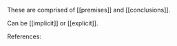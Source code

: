 These are comprised of [[premises]] and [[conclusions]]. 

Can be [[implicit]] or [[explicit]]. 

References:

